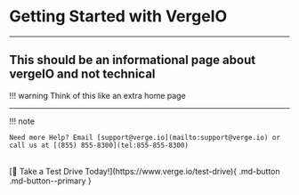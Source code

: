 # Getting Started with VergeIO
***

## This should be an informational page about vergeIO and not technical

!!! warning
    Think of this like an extra home page


***

!!! note

    Need more Help? Email [support@verge.io](mailto:support@verge.io) or call us at [(855) 855-8300](tel:855-855-8300)

<br>
[🚗 Take a Test Drive Today!](https://www.verge.io/test-drive){ .md-button .md-button--primary }